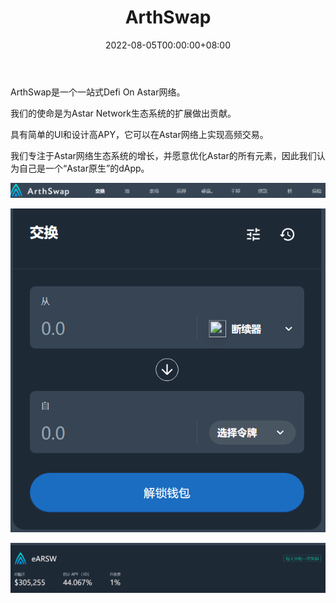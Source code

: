 ﻿---
title: "ArthSwap"
description: "One-stop & No.1 DeFi on Polkadot💫 built on the Astar Network / Huge TVL / Simple UX"
date: 2022-08-05T00:00:00+08:00
lastmod: 2022-08-05T00:00:00+08:00
draft: false
authors: ["xixi1127"]
featuredImage: "arthswap.png"
tags: ["DeFi","ArthSwap"]
categories: ["nfts"]
nfts: ["DeFi"]
blockchain: "Astar"
website: "https://app.arthswap.org/#/swap"
twitter: "https://twitter.com/arthswap"
discord: "https://discord.com/invite/eeJdfmgW8g"
telegram: "https://t.me/ArthSwap_official"
github: "https://twitter.com/arthswap"
youtube: ""
twitch: ""
facebook: ""
instagram: ""
reddit: ""
medium: ""
steam: ""
gitbook: ""
googleplay: ""
appstore: ""
status: "Live"
weight: 
lightgallery: true
toc: true
pinned: false
recommend: false
recommend1: false
---
ArthSwap是一个一站式Defi On Astar网络。

我们的使命是为Astar Network生态系统的扩展做出贡献。

具有简单的Ul和设计高APY，它可以在Astar网络上实现高频交易。

我们专注于Astar网络生态系统的增长，并愿意优化Astar的所有元素，因此我们认为自己是一个“Astar原生”的dApp。

![image-20220805134801429](image-20220805134801429.png)

![image-20220805134831061](image-20220805134831061.png)

![image-20220805134951763](image-20220805134951763.png)